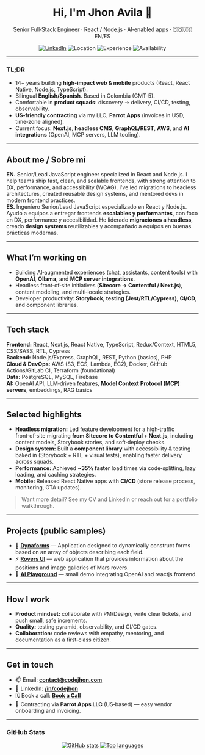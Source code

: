<!-- Profile README for Jhon Avila (codejhon) -->
<!-- Tip: For this to appear on your GitHub profile, create a repo named exactly like your username (e.g., codejhon/codejhon) and put this README.md at the root. -->

<h1 align="center">Hi, I'm Jhon Avila 👋</h1>
<p align="center">
  Senior Full‑Stack Engineer · React / Node.js · AI‑enabled apps · 🇨🇴🇺🇸 EN/ES
</p>

<p align="center">
  <a href="https://www.linkedin.com/in/codejhon" target="_blank"><img alt="LinkedIn" src="https://img.shields.io/badge/LinkedIn-codejhon-0A66C2?logo=linkedin&logoColor=white"></a>
  <img alt="Location" src="https://img.shields.io/badge/Timezone-America/Bogota-232F3E">
  <img alt="Experience" src="https://img.shields.io/badge/Experience-14%2B%20years-success">
  <img alt="Availability" src="https://img.shields.io/badge/Status-Open%20to%20senior%20roles-brightgreen">
</p>

---

### TL;DR
- 14+ years building **high‑impact web & mobile** products (React, React Native, Node.js, TypeScript).
- Bilingual **English/Spanish**. Based in Colombia (GMT‑5).  
- Comfortable in **product squads**: discovery → delivery, CI/CD, testing, observability.
- **US‑friendly contracting** via my LLC, **Parrot Apps** (invoices in USD, time‑zone aligned).
- Current focus: **Next.js**, **headless CMS**, **GraphQL/REST**, **AWS**, and **AI integrations** (OpenAI, MCP servers, LLM tooling).

---

## About me / Sobre mí
**EN.** Senior/Lead JavaScript engineer specialized in React and Node.js. I help teams ship fast, clean, and scalable frontends, with strong attention to DX, performance, and accessibility (WCAG). I’ve led migrations to headless architectures, created reusable design systems, and mentored devs in modern frontend practices.  
**ES.** Ingeniero Senior/Lead JavaScript especializado en React y Node.js. Ayudo a equipos a entregar frontends **escalables y performantes**, con foco en DX, performance y accesibilidad. He liderado **migraciones a headless**, creado **design systems** reutilizables y acompañado a equipos en buenas prácticas modernas.

---

## What I’m working on
- Building AI‑augmented experiences (chat, assistants, content tools) with **OpenAI**, **Ollama**, and **MCP server integrations**.
- Headless front‑of‑site initiatives (**Sitecore → Contentful / Next.js**), content modeling, and multi‑locale strategies.
- Developer productivity: **Storybook**, **testing (Jest/RTL/Cypress)**, **CI/CD**, and component libraries.

---

## Tech stack
**Frontend:** React, Next.js, React Native, TypeScript, Redux/Context, HTML5, CSS/SASS, RTL, Cypress  
**Backend:** Node.js/Express, GraphQL, REST, Python (basics), PHP  
**Cloud & DevOps:** AWS (S3, ECS, Lambda, EC2), Docker, GitHub Actions/GitLab CI, Terraform (foundational)  
**Data:** PostgreSQL, MySQL, Firebase  
**AI:** OpenAI API, LLM‑driven features, **Model Context Protocol (MCP) servers**, embeddings, RAG basics

---

## Selected highlights
- **Headless migration:** Led feature development for a high‑traffic front‑of‑site migrating **from Sitecore to Contentful + Next.js**, including content models, Storybook stories, and soft‑deploy checks.
- **Design system:** Built a **component library** with accessibility & testing baked in (Storybook + RTL + visual tests), enabling faster delivery across squads.
- **Performance:** Achieved **~35% faster** load times via code‑splitting, lazy loading, and caching strategies.
- **Mobile:** Released React Native apps with **CI/CD** (store release process, monitoring, OTA updates).

> Want more detail? See my CV and LinkedIn or reach out for a portfolio walkthrough.

---

## Projects (public samples)
- 🧩 **[Dynaforms](https://github.com/code-jhon/dynamic-form)** — Application designed to dynamically construct forms based on an array of objects describing each field.
- ⚡ **[Rovers UI](https://github.com/code-jhon/rovers-web)** — web application that provides information about the positions and image galleries of Mars rovers.
- 🤖 **[AI Playground](https://github.com/code-jhon/repo105)** — small demo integrating OpenAI and reactjs frontend.

---

## How I work
- **Product mindset:** collaborate with PM/Design, write clear tickets, and push small, safe increments.
- **Quality:** testing pyramid, observability, and CI/CD gates.
- **Collaboration:** code reviews with empathy, mentoring, and documentation as a first‑class citizen.

---

## Get in touch
- 📫 Email: **<contact@codejhon.com>**
- 💼 LinkedIn: **[/in/codejhon](https://www.linkedin.com/in/codejhon/)**
- 🗓️ Book a call: **[Book a Call](https://calendar.app.google/2qnNifqrnbMPphNA6)**
- 🧾 Contracting via **Parrot Apps LLC** (US‑based) — easy vendor onboarding and invoicing.

---

### GitHub Stats

<p align="center">
  <a href="https://github.com/code-jhon">
    <img src="https://github-readme-stats.vercel.app/api?username=code-jhon&show_icons=true&hide_title=true&include_all_commits=true&hide_rank=true" alt="GitHub stats" />
  </a>
  <a href="https://github.com/code-jhon">
    <img src="https://github-readme-stats.vercel.app/api/top-langs/?username=code-jhon&layout=compact" alt="Top languages" />
  </a>
</p>

